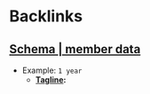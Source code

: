 
# Backlinks
## [Schema | member data](<Schema | member data.md>)
- Example: `1 year`
    - **[Tagline](<Tagline.md>):**

